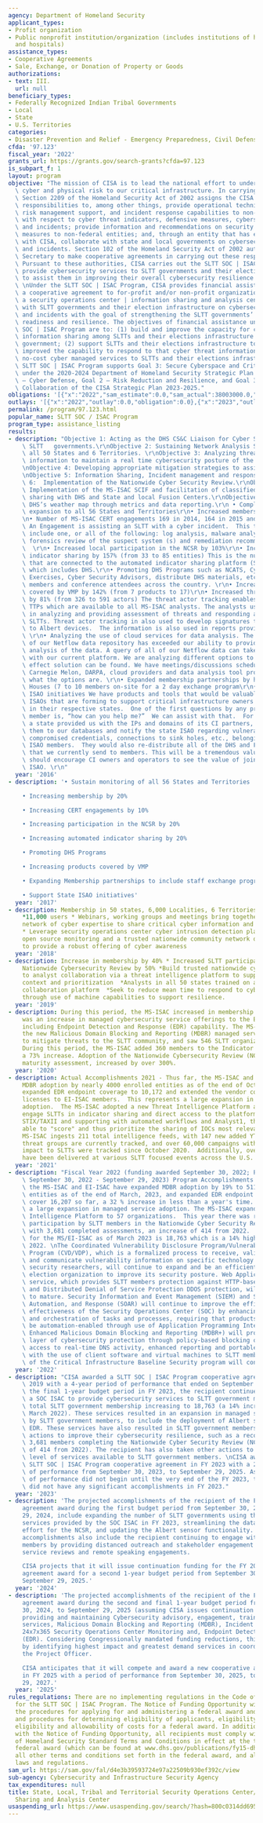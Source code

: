 ```yaml
---
agency: Department of Homeland Security
applicant_types:
- Profit organization
- Public nonprofit institution/organization (includes institutions of higher education
  and hospitals)
assistance_types:
- Cooperative Agreements
- Sale, Exchange, or Donation of Property or Goods
authorizations:
- text: III.
  url: null
beneficiary_types:
- Federally Recognized Indian Tribal Governments
- Local
- State
- U.S. Territories
categories:
- Disaster Prevention and Relief - Emergency Preparedness, Civil Defense
cfda: '97.123'
fiscal_year: '2022'
grants_url: https://grants.gov/search-grants?cfda=97.123
is_subpart_f: 1
layout: program
objective: "The mission of CISA is to lead the national effort to understand and manage\
  \ cyber and physical risk to our critical infrastructure. In carrying out this mission,\
  \ Section 2209 of the Homeland Security Act of 2002 assigns the CISA Director the\
  \ responsibilities to, among other things, provide operational technical assistance,\
  \ risk management support, and incident response capabilities to non-federal entities\
  \ with respect to cyber threat indicators, defensive measures, cybersecurity risks,\
  \ and incidents; provide information and recommendations on security and resilience\
  \ measures to non-federal entities; and, through an entity that has entered an agreement\
  \ with CISA, collaborate with state and local governments on cybersecurity risks\
  \ and incidents. Section 102 of the Homeland Security Act of 2002 authorizes the\
  \ Secretary to make cooperative agreements in carrying out these responsibilities.\
  \ Pursuant to these authorities, CISA carries out the SLTT SOC | ISAC Program to\
  \ provide cybersecurity services to SLTT governments and their election infrastructure\
  \ to assist them in improving their overall cybersecurity resilience and readiness.\
  \ \nUnder the SLTT SOC | ISAC Program, CISA provides financial assistance through\
  \ a cooperative agreement to for-profit and/or non-profit organizations to operate\
  \ a security operations center | information sharing and analysis center to collaborate\
  \ with SLTT governments and their election infrastructure on cybersecurity threats\
  \ and incidents with the goal of strengthening the SLTT governments’ cybersecurity\
  \ readiness and resilience. The objectives of financial assistance under the SLTT\
  \ SOC | ISAC Program are to: (1) build and improve the capacity for cyber threat\
  \ information sharing among SLTTs and their elections infrastructure and the federal\
  \ government; (2) support SLTTs and their elections infrastructure to build and\
  \ improved the capability to respond to that cyber threat information; and (3) provide\
  \ no-cost cyber managed services to SLTTs and their elections infrastructure. The\
  \ SLTT SOC | ISAC Program supports Goal 3: Secure Cyberspace and Critical Infrastructure\
  \ under the 2020-2024 Department of Homeland Security Strategic Plan and Goal 1\
  \ – Cyber Defense, Goal 2 – Risk Reduction and Resilience, and Goal 3 – Operational\
  \ Collaboration of the CISA Strategic Plan 2023-2025."
obligations: '[{"x":"2022","sam_estimate":0.0,"sam_actual":38003000.0,"usa_spending_actual":38003000.0},{"x":"2023","sam_estimate":0.0,"sam_actual":43003000.0,"usa_spending_actual":42918837.0},{"x":"2024","sam_estimate":27014000.0,"sam_actual":0.0,"usa_spending_actual":0.0}]'
outlays: '[{"x":"2022","outlay":0.0,"obligation":0.0},{"x":"2023","outlay":21664034.04,"obligation":43003000.0},{"x":"2024","outlay":0.0,"obligation":0.0}]'
permalink: /program/97.123.html
popular_name: SLTT SOC / ISAC Program
program_type: assistance_listing
results:
- description: "Objective 1: Acting as the DHS CS&C Liaison for Cyber Security to\
    \ SLTT   governments.\r\nObjective 2: Sustaining Network Analysis Services to\
    \ all 50 States and 6 Territories. \r\nObjective 3: Analyzing threat and attack\
    \ information to maintain a real time cybersecurity posture of the SLTT sector.\r\
    \nObjective 4: Developing appropriate mitigation strategies to assist SLTTs.\r\
    \nObjective 5: Information Sharing, Incident management and response.\r\nObjective\
    \ 6:  Implementation of the Nationwide Cyber Security Review.\r\nObjective 7:\
    \ Implementation of the MS-ISAC SCIF and facilitation of classified information\
    \ sharing with DHS and State and local Fusion Centers.\r\nObjective 8: Support\
    \ DHS’s weather map through metrics and data reporting.\r\n • Completing monitoring\
    \ expansion to all 56 States and Territories\r\n• Increased membership by 31.5%\r\
    \n• Number of MS-ISAC CERT engagements 169 in 2014, 164 in 2015 and 171 in 2016\
    \ An Engagement is assisting an SLTT with a cyber incident.  This typically may\
    \ include one, or all of the following: log analysis, malware analysis and full\
    \ forensics review of the suspect system (s) and remediation recommendations.\
    \  \r\n• Increased local participation in the NCSR by 103%\r\n• Increased automated\
    \ indicator sharing by 157% (from 33 to 85 entities) This is the number of entities\
    \ that are connected to the automated indicator sharing platform (Soltra Edge)\
    \ which includes DHS.\r\n• Promoting DHS Programs such as NCATS, Cyber Security\
    \ Exercises, Cyber Security Advisors, distribute DHS materials, etc. to the MS-ISAC\
    \ members and conference attendees across the country. \r\n• Increased products\
    \ covered by VMP by 142% (from 7 products to 17)\r\n• Increased threat actor tracking\
    \ by 81% (from 326 to 591 actors) The threat actor tracking enables us to identify\
    \ TTPs which are available to all MS-ISAC analysts. The analysts use this information\
    \ in analyzing and providing assessment of threats and responding attacks impacting\
    \ SLTTs. Threat actor tracking in also used to develop signatures that are deployed\
    \ to Albert devices.  The information is also used in reports provided to members.\
    \ \r\n• Analyzing the use of cloud services for data analysis. The size and scale\
    \ of our Netflow data repository has exceeded our ability to provide timely enterprise\
    \ analysis of the data. A query of all of our Netflow data can take up to a week\
    \ with our current platform. We are analyzing different options to see if a cost\
    \ effect solution can be found. We have meetings/discussions scheduled with US-CERT,\
    \ Carnegie Melon, DARPA, cloud providers and data analysis tool providers to assess\
    \ what the options are. \r\n• Expanded membership partnerships by holding 3 Open\
    \ Houses (7 to 10 members on-site for a 2 day exchange program\r\n• Support State\
    \ ISAO initiatives We have products and tools that would be valuable for the state\
    \ ISAOs that are forming to support critical infrastructure owners and operators\
    \ in their respective states.  One of the first questions by any prospective ISAO\
    \ member is, “how can you help me?”  We can assist with that.  For example, if\
    \ a state provided us with the IPs and domains of its CI partners, we could add\
    \ them to our databases and notify the state ISAO regarding vulnerable domains,\
    \ compromised credentials, connections to sink holes, etc., belonging to their\
    \ ISAO members.  They would also re-distribute all of the DHS and FBI products\
    \ that we currently send to members. This will be a tremendous value add, which\
    \ should encourage CI owners and operators to see the value of joining the state\
    \ ISAO. \r\n"
  year: '2016'
- description: '• Sustain monitoring of all 56 States and Territories

    • Increasing membership by 20%

    • Increasing CERT engagements by 10%

    • Increasing participation in the NCSR by 20%

    • Increasing automated indicator sharing by 20%

    • Promoting DHS Programs

    • Increasing products covered by VMP

    • Expanding Membership partnerships to include staff exchange program

    • Support State ISAO initiatives'
  year: '2017'
- description: Membership in 50 states, 6,000 Localities, 6 Territories and 88 Tribes
    *11,000 users * Webinars, working groups and meetings bring together a nationwide
    network of cyber expertise to share critical cyber information and best practices
    * Leverage security operations center cyber intrusion detection platform capabilities,
    open source monitoring and a trusted nationwide community network of cyber expertise
    to provide a robust offering of cyber awareness
  year: '2018'
- description: Increase in membership by 40% * Increased SLTT participation in the
    Nationwide Cybersecurity Review by 50% *Build trusted nationwide cyber SLTT analyst
    to analyst collaboration via a threat intelligence platform to support threat
    context and prioritization  *Analysts in all 50 states trained on a threat intelligence
    collaboration platform  *Seek to reduce mean time to respond to cyber threats
    through use of machine capabilities to support resilience.
  year: '2019'
- description: During this period, the MS-ISAC increased in membership by 20%. There
    was an increase in managed cybersecurity service offerings to the Elections Subsector,
    including Endpoint Detection and Response (EDR) capability. The MS-ISAC launched
    the new Malicious Domain Blocking and Reporting (MDBR) managed service offering
    to mitigate threats to the SLTT community, and saw 546 SLTT organizations subscribe.
    During this period, the MS-ISAC added 360 members to the Indicator Sharing Program,
    a 73% increase. Adoption of the Nationwide Cybersecurity Review (NCSR), the cybersecurity
    maturity assessment, increased by over 300%.
  year: '2020'
- description: Actual Accomplishments 2021 - Thus far, the MS-ISAC and EI-ISAC expanded
    MDBR adoption by nearly 4000 enrolled entities as of the end of Oct, 2021, and
    expanded EDR endpoint coverage to 10,172 and extended the vendor contract to provide
    licenses to EI-ISAC members.  This represents a large expansion in managed service
    adoption.  The MS-ISAC adopted a new Threat Intelligence Platform and worked to
    engage SLTTs in indicator sharing and direct access to the platform.  Since implementing
    STIX/TAXII and supporting with automated workflows and Analyst1, the MS-ISAC is
    able to "score" and thus prioritize the sharing of IOCs most relevant to SLTTs.  The
    MS-ISAC ingests 211 total intelligence feeds, with 147 new added YTD, a 230% increase.  1,847
    threat groups are currently tracked, and over 60,000 campaigns with potential
    impact to SLTTs were tracked since October 2020.  Additionally, over 100 presentations
    have been delivered at various SLTT focused events across the U.S.
  year: '2021'
- description: "Fiscal Year 2022 (funding awarded September 30, 2022; Program Year\
    \ September 30, 2022 - September 29, 2023) Program Accomplishments: Thus far,\
    \ the MS-ISAC and EI-ISAC have expanded MDBR adoption by 19% to 5118 enrolled\
    \ entities as of the end of March, 2023, and expanded EDR endpoint coverage to\
    \ cover 16,207 so far, a 32 % increase in less than a year's time.  This represents\
    \ a large expansion in managed service adoption. The MS-ISAC expanded the Threat\
    \ Intelligence Platform to 57 organizations.  This year there was record-breaking\
    \ participation by SLTT members in the Nationwide Cyber Security Review (NCSR),\
    \ with 3,681 completed assessments, an increase of 414 from 2022.  The total membership\
    \ for the MS/EI-ISAC as of March 2023 is 18,763 which is a 14% higher than March\
    \ 2022. \nThe Coordinated Vulnerability Disclosure Program/Vulnerability Disclosure\
    \ Program (CVD/VDP), which is a formalized process to receive, validate, remediate,\
    \ and communicate vulnerability information on specific technology systems from\
    \ security researchers, will continue to expand and be an efficient way for an\
    \ election organization to improve its security posture. Web Application Firewall\
    \ service, which provides SLTT members protection against HTTP-based inbound attacks\
    \ and Distributed Denial of Service Protection DDOS protection, will continue\
    \ to mature. Security Information and Event Management (SIEM) and Security Orchestration,\
    \ Automation, and Response (SOAR) will continue to improve the efficiency and\
    \ effectiveness of the Security Operations Center (SOC) by enhancing the automation\
    \ and orchestration of tasks and processes, requiring that products and services\
    \ be automation-enabled through use of Application Programming Interfaces (APIs).\
    \ Enhanced Malicious Domain Blocking and Reporting (MDBR+) will provide an additional\
    \ layer of cybersecurity protection through policy-based blocking of DNS activity,\
    \ access to real-time DNS activity, enhanced reporting and portable device protection\
    \ with the use of client software and virtual machines to SLTT members. Development\
    \ of the Critical Infrastructure Baseline Security program will continue."
  year: '2022'
- description: "CISA awarded a SLTT SOC | ISAC Program cooperative agreement in FY\
    \ 2019 with a 4-year period of performance that ended on September 29, 2023. During\
    \ the final 1-year budget period in FY 2023, the recipient continued to operate\
    \ a SOC ISAC to provide cybersecurity services to SLTT government members, with\
    \ total SLTT government membership increasing to 18,763 (a 14% increase since\
    \ March 2022). These services resulted in an expansion in managed service adoption\
    \ by SLTT government members, to include the deployment of Albert sensors and\
    \ EDR. These services have also resulted in SLTT government members taking other\
    \ actions to improve their cybersecurity resilience, such as a record breaking\
    \ 3,681 members completing the Nationwide Cyber Security Review (NCSR) (an increase\
    \ of 414 from 2022). The recipient has also taken other actions to improve the\
    \ level of services available to SLTT government members. \nCISA award a single\
    \ SLTT SOC | ISAC Program cooperative agreement in FY 2023 with a 2-year period\
    \ of performance from September 30, 2023, to September 29, 2025. As the period\
    \ of performance did not begin until the very end of the FY 2023, the recipient\
    \ did not have any significant accomplishments in FY 2023."
  year: '2023'
- description: 'The projected accomplishments of the recipient of the FY 2023 cooperative
    agreement award during the first budget period from September 30, 2023, to September
    29, 2024, include expanding the number of SLTT governments using the cybersecurity
    services provided by the SOC ISAC in FY 2023, streamlining the data and reporting
    effort for the NCSR, and updating the Albert sensor functionality. The projected
    accomplishments also include the recipient continuing to engage with the ISAC
    members by providing distanced outreach and stakeholder engagement through virtual
    service reviews and remote speaking engagements.

    CISA projects that it will issue continuation funding for the FY 2023 cooperative
    agreement award for a second 1-year budget period from September 30, 2024, to
    September 29, 2025.'
  year: '2024'
- description: 'The projected accomplishments of the recipient of the FY 2023 cooperative
    agreement award during the second and final 1-year budget period from September
    30, 2024, to September 29, 2025 (assuming CISA issues continuation funding) include
    providing and maintaining Cybersecurity advisory, engagement, training and education
    services, Malicious Domain Blocking and Reporting (MDBR), Incident response assistance,
    24x7x365 Security Operations Center Monitoring and, Endpoint Detection and Response
    (EDR). Considering Congressionally mandated funding reductions, this will be performed
    by identifying highest impact and greatest demand services in coordination with
    the Project Officer.

    CISA anticipates that it will compete and award a new cooperative agreement award
    in FY 2025 with a period of performance from September 30, 2025, to September
    29, 2027.'
  year: '2025'
rules_regulations: There are no implementing regulations in the Code of Federal Regulations
  for the SLTT SOC | ISAC Program. The Notice of Funding Opportunity will establish
  the procedures for applying for and administering a federal award and the policies
  and procedures for determining eligibility of applicants, eligibility of work, and
  eligibility and allowability of costs for a federal award. In addition to complying
  with the Notice of Funding Opportunity, all recipients must comply with the Department
  of Homeland Security Standard Terms and Conditions in effect at the time of the
  federal award (which can be found at www.dhs.gov/publications/fy15-dhs-standard-terms-and-conditions),
  all other terms and conditions set forth in the federal award, and all other applicable
  laws and regulations.
sam_url: https://sam.gov/fal/d4e3b39593724e97a22509b930ef392c/view
sub-agency: Cybersecurity and Infrastructure Security Agency
tax_expenditures: null
title: State, Local, Tribal and Territorial Security Operations Center/Information
  Sharing and Analysis Center
usaspending_url: https://www.usaspending.gov/search/?hash=800c0314dd6957baf427494399549115
---
```

